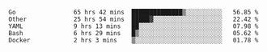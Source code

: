 <!--START_SECTION:waka-->

```text
Go                65 hrs 42 mins  ██████████████▒░░░░░░░░░░   56.85 %
Other             25 hrs 54 mins  █████▓░░░░░░░░░░░░░░░░░░░   22.42 %
YAML              9 hrs 13 mins   ██░░░░░░░░░░░░░░░░░░░░░░░   07.98 %
Bash              6 hrs 29 mins   █▒░░░░░░░░░░░░░░░░░░░░░░░   05.62 %
Docker            2 hrs 3 mins    ▒░░░░░░░░░░░░░░░░░░░░░░░░   01.78 %
```
<!--END_SECTION:waka-->

